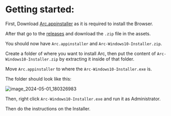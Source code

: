 # Getting started:

First, Download [Arc.appinstaller](https://releases.arc.net/windows/prod/Arc.appinstaller) as it is required to install the Browser.

After that go to the [releases](https://github.com/LariVille/Arc_Installer_Windows_10/releases) and download the `.zip` file in the assets.

You should now have `Arc.appinstaller` and `Arc-Windows10-Installer.zip`.

Create a folder of where you want to install Arc, then put the content of `Arc-Windows10-Installer.zip` by extracting it inside of that folder.

Move `Arc.appinstaller` to where the `Arc-Windows10-Installer.exe` is.

The folder should look like this:

![image_2024-05-01_180326983](https://github.com/LariVille/Arc_Installer_Windows_10/assets/97411636/3c28ae8a-6566-4fbe-a60a-fc8dda2e3c27)

Then, right click `Arc-Windows10-Installer.exe` and run it as Administrator.

Then do the instructions on the Installer.
